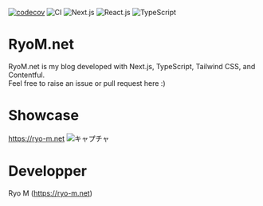 [![codecov](https://codecov.io/gh/Ryo-M-49/RoyTech/branch/main/graph/badge.svg?token=CIPUL061JW)](https://codecov.io/gh/Ryo-M-49/RoyTech)
![CI](https://github.com/Ryo-M-49/RoyTech/workflows/CI/badge.svg)
![Next.js](https://img.shields.io/badge/Next.js-10.0.4-000000.svg?logo=next.js&style=plastic)
![React.js](https://img.shields.io/badge/React-17.0.1-61DAFB.svg?logo=react&style=plastic)
![TypeScript](https://img.shields.io/badge/TypeScript-4.1.3-007ACC.svg?logo=typescript&style=plastic)


# RyoM.net
RyoM.net is my blog developed with Next.js, TypeScript, Tailwind CSS, and Contentful. <br>
Feel free to raise an issue or pull request here :)

# Showcase
https://ryo-m.net
![キャプチャ](https://user-images.githubusercontent.com/57619070/103656444-f26a8080-4fab-11eb-80d2-440cc1a9718d.PNG)

# Developper
Ryo M (https://ryo-m.net)
